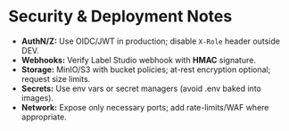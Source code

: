 # Security & Deployment Notes

* **AuthN/Z:** Use OIDC/JWT in production; disable `X-Role` header outside DEV.
* **Webhooks:** Verify Label Studio webhook with **HMAC** signature.
* **Storage:** MinIO/S3 with bucket policies; at-rest encryption optional; request size limits.
* **Secrets:** Use env vars or secret managers (avoid .env baked into images).
* **Network:** Expose only necessary ports; add rate-limits/WAF where appropriate.
